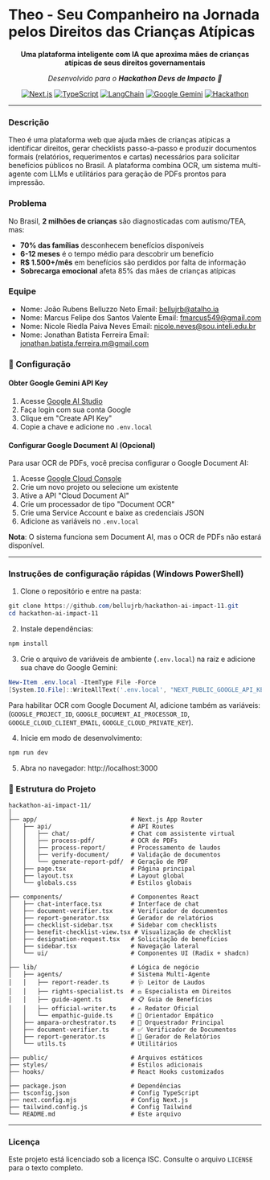 # Theo - Seu Companheiro na Jornada pelos Direitos das Crianças Atípicas

<div align="center">

**Uma plataforma inteligente com IA que aproxima mães de crianças atípicas de seus direitos governamentais**

*Desenvolvido para o **Hackathon Devs de Impacto** 🚀*

[![Next.js](https://img.shields.io/badge/Next.js-16.0-black)](https://nextjs.org/)
[![TypeScript](https://img.shields.io/badge/TypeScript-5.0-blue)](https://www.typescriptlang.org/)
[![LangChain](https://img.shields.io/badge/LangChain-🦜-green)](https://www.langchain.com/)
[![Google Gemini](https://img.shields.io/badge/Gemini-2.0%20Flash-orange)](https://ai.google.dev/)
[![Hackathon](https://img.shields.io/badge/Hackathon-Devs%20de%20Impacto-purple)](https://github.com/bellujrb/hackathon-ai-impact-11)

</div>

---

### Descrição 

Theo é uma plataforma web que ajuda mães de crianças atípicas a identificar direitos, gerar checklists passo-a-passo e produzir documentos formais (relatórios, requerimentos e cartas) necessários para solicitar benefícios públicos no Brasil. A plataforma combina OCR, um sistema multi-agente com LLMs e utilitários para geração de PDFs prontos para impressão.

### Problema

No Brasil, **2 milhões de crianças** são diagnosticadas com autismo/TEA, mas:
- **70% das famílias** desconhecem benefícios disponíveis
- **6-12 meses** é o tempo médio para descobrir um benefício
- **R$ 1.500+/mês** em benefícios são perdidos por falta de informação
- **Sobrecarga emocional** afeta 85% das mães de crianças atípicas

### Equipe 

- Nome: João Rubens Belluzzo Neto
  Email: <bellujrb@atalho.ia>
- Nome: Marcus Felipe dos Santos Valente
  Email: fmarcus549@gmail.com
- Nome: Nicole Riedla Paiva Neves
  Email: nicole.neves@sou.inteli.edu.br
- Nome: Jonathan Batista Ferreira
  Email: jonathan.batista.ferreira.m@gmail.com

### 🔧 Configuração

#### Obter Google Gemini API Key

1. Acesse [Google AI Studio](https://makersuite.google.com/app/apikey)
2. Faça login com sua conta Google
3. Clique em "Create API Key"
4. Copie a chave e adicione no `.env.local`

#### Configurar Google Document AI (Opcional)

Para usar OCR de PDFs, você precisa configurar o Google Document AI:

1. Acesse [Google Cloud Console](https://console.cloud.google.com)
2. Crie um novo projeto ou selecione um existente
3. Ative a API "Cloud Document AI"
4. Crie um processador de tipo "Document OCR"
5. Crie uma Service Account e baixe as credenciais JSON
6. Adicione as variáveis no `.env.local`

**Nota**: O sistema funciona sem Document AI, mas o OCR de PDFs não estará disponível.

---

### Instruções de configuração rápidas (Windows PowerShell)

1. Clone o repositório e entre na pasta:

```powershell
git clone https://github.com/bellujrb/hackathon-ai-impact-11.git
cd hackathon-ai-impact-11
```

2. Instale dependências:

```powershell
npm install
```

3. Crie o arquivo de variáveis de ambiente (`.env.local`) na raiz e adicione sua chave do Google Gemini:

```powershell
New-Item .env.local -ItemType File -Force
[System.IO.File]::WriteAllText('.env.local', "NEXT_PUBLIC_GOOGLE_API_KEY=your_google_api_key_here")
```

Para habilitar OCR com Google Document AI, adicione também as variáveis: (`GOOGLE_PROJECT_ID`, `GOOGLE_DOCUMENT_AI_PROCESSOR_ID`, `GOOGLE_CLOUD_CLIENT_EMAIL`, `GOOGLE_CLOUD_PRIVATE_KEY`).

4. Inicie em modo de desenvolvimento:

```powershell
npm run dev
```

5. Abra no navegador: http://localhost:3000

### 📁 Estrutura do Projeto

```
hackathon-ai-impact-11/
│
├── app/                          # Next.js App Router
│   ├── api/                      # API Routes
│   │   ├── chat/                 # Chat com assistente virtual
│   │   ├── process-pdf/          # OCR de PDFs
│   │   ├── process-report/       # Processamento de laudos
│   │   ├── verify-document/      # Validação de documentos
│   │   └── generate-report-pdf/  # Geração de PDF
│   ├── page.tsx                  # Página principal
│   ├── layout.tsx                # Layout global
│   └── globals.css               # Estilos globais
│
├── components/                   # Componentes React
│   ├── chat-interface.tsx        # Interface de chat
│   ├── document-verifier.tsx     # Verificador de documentos
│   ├── report-generator.tsx      # Gerador de relatórios
│   ├── checklist-sidebar.tsx     # Sidebar com checklists
│   ├── benefit-checklist-view.tsx # Visualização de checklist
│   ├── designation-request.tsx   # Solicitação de benefícios
│   ├── sidebar.tsx               # Navegação lateral
│   └── ui/                       # Componentes UI (Radix + shadcn)
│
├── lib/                          # Lógica de negócio
│   ├── agents/                   # Sistema Multi-Agente
│   │   ├── report-reader.ts      # 🩺 Leitor de Laudos
│   │   ├── rights-specialist.ts  # ⚖️ Especialista em Direitos
│   │   ├── guide-agent.ts        # 📋 Guia de Benefícios
│   │   ├── official-writer.ts    # ✍️ Redator Oficial
│   │   └── empathic-guide.ts     # 💛 Orientador Empático
│   ├── ampara-orchestrator.ts    # 🎼 Orquestrador Principal
│   ├── document-verifier.ts      # ✅ Verificador de Documentos
│   ├── report-generator.ts       # 📝 Gerador de Relatórios
│   └── utils.ts                  # Utilitários
│
├── public/                       # Arquivos estáticos
├── styles/                       # Estilos adicionais
├── hooks/                        # React Hooks customizados
│
├── package.json                  # Dependências
├── tsconfig.json                 # Config TypeScript
├── next.config.mjs               # Config Next.js
├── tailwind.config.js            # Config Tailwind
└── README.md                     # Este arquivo
```

---

### Licença

Este projeto está licenciado sob a licença ISC. Consulte o arquivo `LICENSE` para o texto completo.
